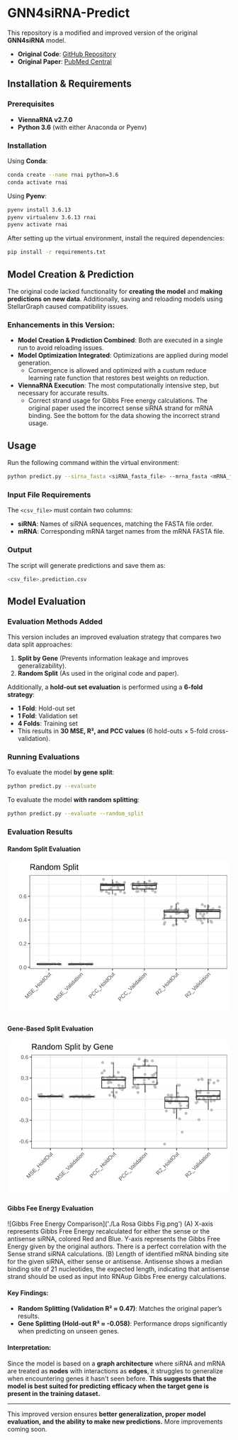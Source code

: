 # GNN4siRNA-Predict  

This repository is a modified and improved version of the original **GNN4siRNA** model.  
- **Original Code**: [GitHub Repository](https://github.com/BCB4PM/GNN4siRNA)  
- **Original Paper**: [PubMed Central](https://pmc.ncbi.nlm.nih.gov/articles/PMC9696923/)  

## Installation & Requirements  

### Prerequisites  
- **ViennaRNA v2.7.0**  
- **Python 3.6** (with either Anaconda or Pyenv)  

### Installation  

Using **Conda**:  
```bash
conda create --name rnai python=3.6
conda activate rnai
```  

Using **Pyenv**:  
```bash
pyenv install 3.6.13
pyenv virtualenv 3.6.13 rnai
pyenv activate rnai
```  

After setting up the virtual environment, install the required dependencies:  
```bash
pip install -r requirements.txt
```  

## Model Creation & Prediction  

The original code lacked functionality for **creating the model** and **making predictions on new data**. Additionally, saving and reloading models using StellarGraph caused compatibility issues.  

### Enhancements in this Version:  
- **Model Creation & Prediction Combined**: Both are executed in a single run to avoid reloading issues.  
- **Model Optimization Integrated**: Optimizations are applied during model generation.  
  - Convergence is allowed and optimized with a custum reduce learning rate function that restores best weights on reduction.
- **ViennaRNA Execution**: The most computationally intensive step, but necessary for accurate results.  
  - Correct strand usage for Gibbs Free energy calculations.  The original paper used the incorrect sense siRNA strand for mRNA binding. See the bottom for the data showing the incorrect strand usage.

## Usage  

Run the following command within the virtual environment:  
```bash
python predict.py --sirna_fasta <siRNA_fasta_file> --mrna_fasta <mRNA_fasta_file> --sirna_mrna_csv <csv_file>
```  

### Input File Requirements  
The `<csv_file>` must contain two columns:  
- **siRNA**: Names of siRNA sequences, matching the FASTA file order.  
- **mRNA**: Corresponding mRNA target names from the mRNA FASTA file.  

### Output  
The script will generate predictions and save them as:  
```bash
<csv_file>.prediction.csv
```  

## Model Evaluation  

### Evaluation Methods Added  
This version includes an improved evaluation strategy that compares two data split approaches:  
1. **Split by Gene** (Prevents information leakage and improves generalizability).  
2. **Random Split** (As used in the original code and paper).  

Additionally, a **hold-out set evaluation** is performed using a **6-fold strategy**:  
- **1 Fold**: Hold-out set  
- **1 Fold**: Validation set  
- **4 Folds**: Training set  
- This results in **30 MSE, R², and PCC values** (6 hold-outs × 5-fold cross-validation).  

### Running Evaluations  

To evaluate the model **by gene split**:  
```bash
python predict.py --evaluate
```  

To evaluate the model **with random splitting**:  
```bash
python predict.py --evaluate --random_split
```  

### Evaluation Results  

#### Random Split Evaluation  
![Random Split Results](./accuracy.random.svg)  

#### Gene-Based Split Evaluation  
![Gene Split Results](./accuracy.gene.svg)  

#### Gibbs Fee Energy Evaluation
![Gibbs Free Energy Comparison]('./La Rosa Gibbs Fig.png')
(A) X-axis represents Gibbs Free Energy recalculated for either the sense or the antisense siRNA, colored Red and Blue. Y-axis represents the Gibbs Free Energy given by the original authors.  There is a perfect correlation with the Sense strand siRNA calculations.
(B) Length of identified mRNA binding site for the given siRNA, either sense or antisense.  Antisense shows a median binding site of 21 nucleotides, the expected length, indicating that antisense strand should be used as input into RNAup Gibbs Free energy calculations.

#### Key Findings:  
- **Random Splitting (Validation R² ≈ 0.47)**: Matches the original paper’s results.  
- **Gene Splitting (Hold-out R² ≈ -0.058)**: Performance drops significantly when predicting on unseen genes.  

#### Interpretation:  
Since the model is based on a **graph architecture** where siRNA and mRNA are treated as **nodes** with interactions as **edges**, it struggles to generalize when encountering genes it hasn't seen before. **This suggests that the model is best suited for predicting efficacy when the target gene is present in the training dataset.**  

---  

This improved version ensures **better generalization, proper model evaluation, and the ability to make new predictions.** More improvements coming soon.  
